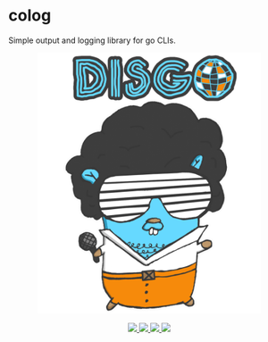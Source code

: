 # colog
Simple output and logging library for go CLIs.

<p align="center">
    <img width="400px" src="images/logo-with-label-light.png">
</p>
<p align="center">
    <a href="#license">
        <img src="https://img.shields.io/badge/license-MIT-blue.svg?style=flat" />
    </a>
    <a href="https://godoc.org/github.com/Ullaakut/disgo">
        <img src="https://godoc.org/github.com/Ullaakut/disgo?status.svg" />
    </a>
    <a href="https://goreportcard.com/report/github.com/Ullaakut/disgo">
        <img src="https://goreportcard.com/badge/github.com/Ullaakut/disgo" />
    </a>
    <a href="https://github.com/Ullaakut/disgo/releases/latest">
        <img src="https://img.shields.io/github/release/Ullaakut/disgo.svg?style=flat" />
    </a>
</p>
